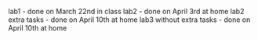 lab1 - done on March 22nd in class
lab2 - done on April 3rd at home
lab2 extra tasks - done on April 10th at home
lab3 without extra tasks - done on April 10th at home
